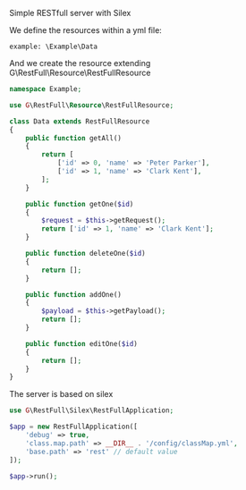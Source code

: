 Simple RESTfull server with Silex

We define the resources within a yml file:

```
example: \Example\Data
```

And we create the resource extending G\RestFull\Resource\RestFullResource

```php
namespace Example;

use G\RestFull\Resource\RestFullResource;

class Data extends RestFullResource
{
    public function getAll()
    {
        return [
            ['id' => 0, 'name' => 'Peter Parker'],
            ['id' => 1, 'name' => 'Clark Kent'],
        ];
    }

    public function getOne($id)
    {
        $request = $this->getRequest();
        return ['id' => 1, 'name' => 'Clark Kent'];
    }

    public function deleteOne($id)
    {
        return [];
    }

    public function addOne()
    {
        $payload = $this->getPayload();
        return [];
    }

    public function editOne($id)
    {
        return [];
    }
}
```

The server is based on silex

```php
use G\RestFull\Silex\RestFullApplication;

$app = new RestFullApplication([
    'debug' => true,
    'class.map.path' => __DIR__ . '/config/classMap.yml',
    'base.path' => 'rest' // default value
]);

$app->run();
```